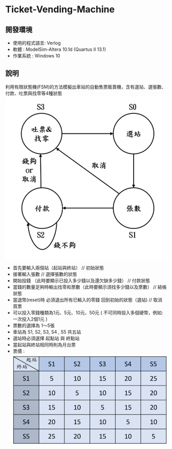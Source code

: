 # Ticket-Vending-Machine

## 開發環境
- 使用的程式語言: Verlog
- 軟體 : ModelSim-Altera 10.1d (Quartus II 13.1)
- 作業系統 : Windows 10

## 說明
利用有限狀態機(FSM)的方法模擬出車站的自動售票販賣機，含有選站、選張數、付款、吐票與找零等4種狀態
![image](https://github.com/YunTing-Lee/Ticket-Vending-Machine/blob/main/Picture/status.png)
- 首先要輸入兩個站（起站與終站）                                     // 初始狀態
- 接著輸入張數                                                        // 選擇張數的狀態
- 開始投錢 （此時要顯示已投入多少錢以及還欠缺多少錢）               // 付款狀態
- 當錢的數量足夠時輸出找零和票數（此時要顯示須找多少錢以及票數）   // 結帳狀態
- 當退幣(reset)時  必須退出所有已輸入的零錢 回到初始的狀態（選站)   // 取消買票
- 可以投入零錢種類為1元、5元、10元、50元 ( 不可同時投入多個硬幣，例如: 一次投入2個1元 )
- 票數的選擇為 1～5張 
- 車站為 S1, S2, S3, S4 , S5 共五站
- 選站時必須選擇 起點站 與 終點站
- 當起站與終站相同時則為月台票
- 票價 : 
![image](https://github.com/YunTing-Lee/Ticket-Vending-Machine/blob/main/Picture/ticket%20price.png)
